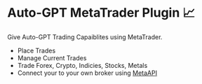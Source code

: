 # Auto-GPT MetaTrader Plugin 📈
Give Auto-GPT Trading Capaiblites using MetaTrader.
- Place Trades
- Manage Current Trades
- Trade Forex, Crypto, Indicies, Stocks, Metals
- Connect your to your own broker using [MetaAPI](https://metaapi.cloud)
